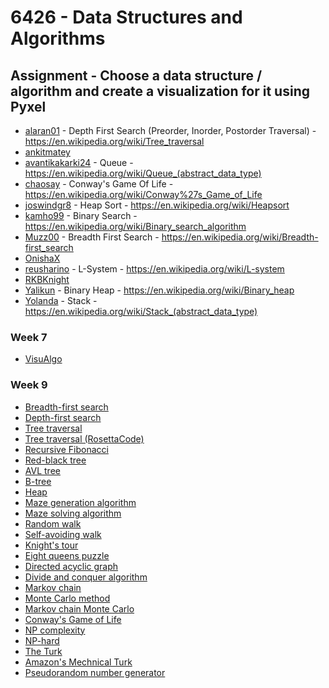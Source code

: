 # 6426 - Data Structures and Algorithms


## Assignment - Choose a data structure / algorithm and create a visualization for it using Pyxel

* [alaran01](https://github.com/alaran01) - Depth First Search (Preorder, Inorder, Postorder Traversal) - https://en.wikipedia.org/wiki/Tree_traversal
* [ankitmatey](https://github.com/ankitmatey)
* [avantikakarki24](https://github.com/avantikakarki24) - Queue - https://en.wikipedia.org/wiki/Queue_(abstract_data_type)
* [chaosay](https://github.com/chaosay) - Conway's Game Of Life - https://en.wikipedia.org/wiki/Conway%27s_Game_of_Life
* [joswindgr8](https://github.com/joswindgr8) - Heap Sort - https://en.wikipedia.org/wiki/Heapsort
* [kamho99](https://github.com/kamho99) - Binary Search - https://en.wikipedia.org/wiki/Binary_search_algorithm
* [Muzz00](https://github.com/Muzz00) - Breadth First Search - https://en.wikipedia.org/wiki/Breadth-first_search
* [OnishaX](https://github.com/OnishaX)
* [reusharino](https://github.com/reusharino) - L-System - https://en.wikipedia.org/wiki/L-system
* [RKBKnight](https://github.com/RKBKnight)
* [Yalikun](https://github.com/Yalikun)       - Binary Heap -  https://en.wikipedia.org/wiki/Binary_heap
* [Yolanda](https://github.com/YolandaYUYAN) - Stack - https://en.wikipedia.org/wiki/Stack_(abstract_data_type)


### Week 7
* [VisuAlgo](https://visualgo.net/)


### Week 9


* [Breadth-first search](https://en.wikipedia.org/wiki/Breadth-first_search)
* [Depth-first search](https://en.wikipedia.org/wiki/Depth-first_search)
* [Tree traversal](https://en.wikipedia.org/wiki/Tree_traversal)
* [Tree traversal (RosettaCode)](https://rosettacode.org/wiki/Tree_traversal)
* [Recursive Fibonacci](https://medium.com/launch-school/recursive-fibonnaci-method-explained-d82215c5498e)
* [Red-black tree](https://en.wikipedia.org/wiki/Red%E2%80%93black_tree)
* [AVL tree](https://en.wikipedia.org/wiki/AVL_tree)
* [B-tree](https://en.wikipedia.org/wiki/B-tree)
* [Heap](https://en.wikipedia.org/wiki/Heap_(data_structure))
* [Maze generation algorithm](https://en.wikipedia.org/wiki/Maze_generation_algorithm)
* [Maze solving algorithm](https://en.wikipedia.org/wiki/Maze_solving_algorithm)
* [Random walk](https://en.wikipedia.org/wiki/Random_walk)
* [Self-avoiding walk](https://en.wikipedia.org/wiki/Self-avoiding_walk)
* [Knight's tour](https://en.wikipedia.org/wiki/Knight%27s_tour)
* [Eight queens puzzle](https://en.wikipedia.org/wiki/Eight_queens_puzzle)
* [Directed acyclic graph](https://en.wikipedia.org/wiki/Directed_acyclic_graph)
* [Divide and conquer algorithm](https://en.wikipedia.org/wiki/Divide-and-conquer_algorithm)
* [Markov chain](https://en.wikipedia.org/wiki/Markov_chain)
* [Monte Carlo method](https://en.wikipedia.org/wiki/Monte_Carlo_method)
* [Markov chain Monte Carlo](https://en.wikipedia.org/wiki/Markov_chain_Monte_Carlo)
* [Conway's Game of Life](https://en.wikipedia.org/wiki/Conway%27s_Game_of_Life)
* [NP complexity](https://en.wikipedia.org/wiki/NP_(complexity))
* [NP-hard](https://en.wikipedia.org/wiki/NP-hard)
* [The Turk](https://en.wikipedia.org/wiki/The_Turk)
* [Amazon's Mechnical Turk](https://www.mturk.com/)
* [Pseudorandom number generator](https://en.wikipedia.org/wiki/Pseudorandom_number_generator)
